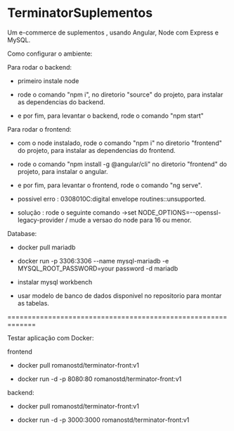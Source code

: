 # TerminatorSuplementos
Um e-commerce de suplementos , usando Angular, Node com Express e MySQL.

Como configurar o ambiente:

Para rodar o backend:

- primeiro instale node

- rode o comando "npm i", no diretorio "source" do projeto, para instalar as dependencias do backend.

- e por fim, para levantar o backend, rode o comando "npm start"

Para rodar o frontend:

- com o node instalado, rode o comando "npm i" no diretorio "frontend" do projeto, para instalar as dependencias do frontend.

- rode o comando "npm install -g @angular/cli" no diretorio "frontend" do projeto, para instalar o angular.

- e por fim, para levantar o frontend, rode o comando "ng serve".

- possivel erro : 0308010C:digital envelope routines::unsupported.

- solução : rode o seguinte comando ->set NODE_OPTIONS=--openssl-legacy-provider / mude a versao do node para 16 ou menor.

Database:

- docker pull mariadb

- docker run -p 3306:3306 --name mysql-mariadb -e MYSQL_ROOT_PASSWORD=your password -d mariadb

- instalar mysql workbench

- usar modelo de banco de dados disponivel no repositorio para montar as tabelas.


=============================================================

Testar aplicação com Docker:

frontend

- docker pull romanostd/terminator-front:v1

- docker run -d -p 8080:80 romanostd/terminator-front:v1

backend:

- docker pull romanostd/terminator-front:v1

- docker run -d -p 3000:3000 romanostd/terminator-front:v1


